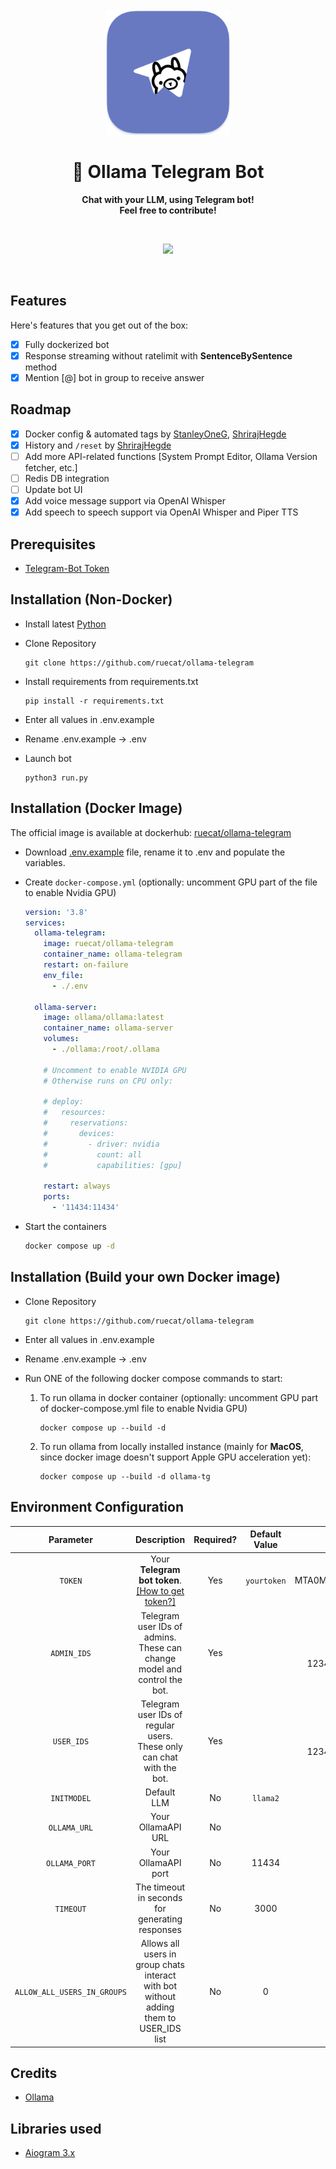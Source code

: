 <div align="center">
  <br>
  <a href="">
    <img src=".github/ollama-telegram-readme.png" width="200" height="200">
  </a>
  <h1>🦙 Ollama Telegram Bot</h1>
  <p>
    <b>Chat with your LLM, using Telegram bot!</b><br>
    <b>Feel free to contribute!</b><br>
  </p>
  <br>
  <p align="center">
    <img src="https://img.shields.io/docker/pulls/ruecat/ollama-telegram?style=for-the-badge">
  </p>
  <br>
</div>

## Features
Here's features that you get out of the box:

- [x] Fully dockerized bot
- [x] Response streaming without ratelimit with **SentenceBySentence** method
- [x] Mention [@] bot in group to receive answer

## Roadmap
- [x] Docker config & automated tags by [StanleyOneG](https://github.com/StanleyOneG), [ShrirajHegde](https://github.com/ShrirajHegde)
- [x] History and `/reset` by [ShrirajHegde](https://github.com/ShrirajHegde)
- [ ] Add more API-related functions [System Prompt Editor, Ollama Version fetcher, etc.]
- [ ] Redis DB integration
- [ ] Update bot UI
- [x] Add voice message support via OpenAI Whisper
- [x] Add speech to speech support via OpenAI Whisper and Piper TTS

## Prerequisites
- [Telegram-Bot Token](https://core.telegram.org/bots#6-botfather)

## Installation (Non-Docker)
+ Install latest [Python](https://python.org/downloads)
+ Clone Repository
    ```
    git clone https://github.com/ruecat/ollama-telegram
    ```
+ Install requirements from requirements.txt
    ```
    pip install -r requirements.txt
    ```
+ Enter all values in .env.example

+ Rename .env.example -> .env

+ Launch bot

    ```
    python3 run.py
    ```
## Installation (Docker Image)
The official image is available at dockerhub: [ruecat/ollama-telegram](https://hub.docker.com/r/ruecat/ollama-telegram)

+ Download [.env.example](https://github.com/ruecat/ollama-telegram/blob/main/.env.example) file, rename it to .env and populate the variables.
+ Create `docker-compose.yml` (optionally: uncomment GPU part of the file to enable Nvidia GPU)

    ```yml
    version: '3.8'
    services:
      ollama-telegram:
        image: ruecat/ollama-telegram
        container_name: ollama-telegram
        restart: on-failure
        env_file:
          - ./.env
      
      ollama-server:
        image: ollama/ollama:latest
        container_name: ollama-server
        volumes:
          - ./ollama:/root/.ollama
        
        # Uncomment to enable NVIDIA GPU
        # Otherwise runs on CPU only:
    
        # deploy:
        #   resources:
        #     reservations:
        #       devices:
        #         - driver: nvidia
        #           count: all
        #           capabilities: [gpu]
    
        restart: always
        ports:
          - '11434:11434'
    ```

+ Start the containers

    ```sh
    docker compose up -d
    ```


## Installation (Build your own Docker image)
+ Clone Repository
    ```
    git clone https://github.com/ruecat/ollama-telegram
    ```

+ Enter all values in .env.example

+ Rename .env.example -> .env

+ Run ONE of the following docker compose commands to start:
    1. To run ollama in docker container (optionally: uncomment GPU part of docker-compose.yml file to enable Nvidia GPU)
        ```
        docker compose up --build -d
        ```

    2. To run ollama from locally installed instance (mainly for **MacOS**, since docker image doesn't support Apple GPU acceleration yet):
        ```
        docker compose up --build -d ollama-tg
        ```

## Environment Configuration
|          Parameter          |                                                      Description                                                      | Required? | Default Value |                        Example                        |
|:---------------------------:|:---------------------------------------------------------------------------------------------------------------------:|:---------:|:-------------:|:-----------------------------------------------------:|
|           `TOKEN`           | Your **Telegram bot token**.<br/>[[How to get token?]](https://core.telegram.org/bots/tutorial#obtain-your-bot-token) |    Yes    |  `yourtoken`  |             MTA0M****.GY5L5F.****g*****5k             |
|         `ADMIN_IDS`         |                     Telegram user IDs of admins.<br/>These can change model and control the bot.                      |    Yes    |               | 1234567890<br/>**OR**<br/>1234567890,0987654321, etc. |
|         `USER_IDS`          |                       Telegram user IDs of regular users.<br/>These only can chat with the bot.                       |    Yes    |               | 1234567890<br/>**OR**<br/>1234567890,0987654321, etc. |
|         `INITMODEL`         |                                                      Default LLM                                                      |    No     |   `llama2`    |        mistral:latest<br/>mistral:7b-instruct         |
|      `OLLAMA_URL`      |                                                  Your OllamaAPI URL                                                   |    No     |               |          localhost<br/>host.docker.internal           |
|        `OLLAMA_PORT`        |                                                  Your OllamaAPI port                                                  |    No     |     11434     |                                                       |
|            `TIMEOUT`        |                                    The timeout in seconds for generating responses                                    |    No     |     3000      |                                                       |
| `ALLOW_ALL_USERS_IN_GROUPS` |                Allows all users in group chats interact with bot without adding them to USER_IDS list                 |    No     |       0       |                                                       |



## Credits
+ [Ollama](https://github.com/jmorganca/ollama)

## Libraries used
+ [Aiogram 3.x](https://github.com/aiogram/aiogram)
